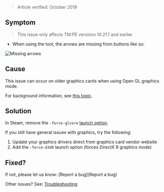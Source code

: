> Article verified: October 2019

## Symptom

> This issue only affects TM:PE versions 10.21.1 and earlier

* When using the [](Lane-Arrows.md) tool, the arrows are missing from buttons like so:

![Missing arrows](https://i.imgur.com/r0HcaMD.png)

## Cause

This issue can occur on older graphics cards when using Open GL graphics mode.

For background information, see [this topic](https://steamcommunity.com/workshop/filedetails/discussion/583429740/2944710017702561668/).

## Solution

In Steam, remove the `-force-glcore` [launch option](https://steamcommunity.com/sharedfiles/filedetails/?id=466981085).

If you still have general issues with graphics, try the following:

1. Update your graphics drivers direct from graphics card vendor website
2. Add the `-force-d3d9` launch option (forces DirectX 9 graphics mode)

## Fixed?

If not, please let us know: [Report a bug](Report a bug)

Other issues? See: [Troubleshooting](Troubleshooting)